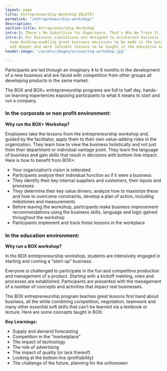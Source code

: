 ```yaml
---
layout: page
title: Entrepreneurship Workshop DELETE?
permalink: "/entrepreneurship-workshop/"
description: ''
section-title: Entrepreneurship Workshop
intro-1: There's No Substitute for Experience. That's Why We Train It.
intro-2: Our business simulations are designed to accelerate business learning and
  team bonding–enabling great business decisions to be made in the business environment
  and deeper and more relevant lessons to be taught in the education environment.
header-image: "/assets/images/accounting-workshop.jpg"

---
```

Participants are led through an imaginary 4 to 6 months in the development of a new business and are faced with competition from other groups all developing products in the same market.

The BOX and BOX+ entrepreneurship programs are full to half day, hands-on learning experiences exposing participants to what it means to start and run a company.

### In the corporate or non profit environment:

**Why run the BOX+ Workshop?**

Employees take the lessons from the entrepreneurship workshop and, guided by the facilitator, apply them to their own value-adding roles in the organization. They learn how to view the business holistically and not just from their department or individual vantage point. They learn the language of business and gain skills that result in decisions with bottom-line impact. Here is how to benefit from BOX+:

- Your organization’s vision is reiterated
- Participants analyze their individual function as if it were a business
- They identify their key internal suppliers and customers, their inputs and processes
- They determine their key value drivers, analyze how to maximize these and how to overcome constraints, develop a plan of action, including milestones and measurements
- Before leaving the workshop, participants make business improvement recommendations using the business skills, language and logic gained throughout the workshop
- Participants implement and track these lessons in the workplace

### In the education environment:

**Why run a BOX workshop?**

In the BOX entrepreneurship workshop, students are intensively engaged in starting and running a “start-up” business.

Everyone is challenged to participate in the fun and competitive production and management of a product. Starting with a kickoff meeting, roles and processes are established. Participants are presented with the management of a number of concepts and activities that impact real businesses.

The BOX entrepreneurship program teaches great lessons first hand about business, all the while combining competition, negotiation, teamwork and many other essential soft skills that can’t be learned via a textbook or lecture. Here are some concepts taught in BOX:

**Key Learnings:**

- Supply and demand forecasting
- Competition in the “marketplace”
- The impact of technology
- The role of advertising
- The impact of quality (or lack thereof)
- Looking at the bottom line (profitability)
- The challenge of the future, planning for the unforeseen